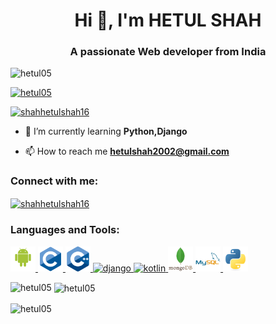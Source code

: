 <h1 align="center">Hi 👋, I'm HETUL SHAH</h1>
<h3 align="center">A passionate Web developer from India</h3>

<p align="left"> <img src="https://komarev.com/ghpvc/?username=hetul05&label=Profile%20views&color=0e75b6&style=flat" alt="hetul05" /> </p>

<p align="left"> <a href="https://github.com/ryo-ma/github-profile-trophy"><img src="https://github-profile-trophy.vercel.app/?username=hetul05" alt="hetul05" /></a> </p>

<p align="left"> <a href="https://twitter.com/shahhetulshah16" target="blank"><img src="https://img.shields.io/twitter/follow/shahhetulshah16?logo=twitter&style=for-the-badge" alt="shahhetulshah16" /></a> </p>

- 🌱 I’m currently learning **Python,Django**

- 📫 How to reach me **hetulshah2002@gmail.com**

<h3 align="left">Connect with me:</h3>
<p align="left">
<a href="https://twitter.com/shahhetulshah16" target="blank"><img align="center" src="https://raw.githubusercontent.com/rahuldkjain/github-profile-readme-generator/master/src/images/icons/Social/twitter.svg" alt="shahhetulshah16" height="30" width="40" /></a>
</p>

<h3 align="left">Languages and Tools:</h3>
<p align="left"> <a href="https://developer.android.com" target="_blank" rel="noreferrer"> <img src="https://raw.githubusercontent.com/devicons/devicon/master/icons/android/android-original-wordmark.svg" alt="android" width="40" height="40"/> </a> <a href="https://www.cprogramming.com/" target="_blank" rel="noreferrer"> <img src="https://raw.githubusercontent.com/devicons/devicon/master/icons/c/c-original.svg" alt="c" width="40" height="40"/> </a> <a href="https://www.w3schools.com/cpp/" target="_blank" rel="noreferrer"> <img src="https://raw.githubusercontent.com/devicons/devicon/master/icons/cplusplus/cplusplus-original.svg" alt="cplusplus" width="40" height="40"/> </a> <a href="https://www.djangoproject.com/" target="_blank" rel="noreferrer"> <img src="https://cdn.worldvectorlogo.com/logos/django.svg" alt="django" width="40" height="40"/> </a> <a href="https://kotlinlang.org" target="_blank" rel="noreferrer"> <img src="https://www.vectorlogo.zone/logos/kotlinlang/kotlinlang-icon.svg" alt="kotlin" width="40" height="40"/> </a> <a href="https://www.mongodb.com/" target="_blank" rel="noreferrer"> <img src="https://raw.githubusercontent.com/devicons/devicon/master/icons/mongodb/mongodb-original-wordmark.svg" alt="mongodb" width="40" height="40"/> </a> <a href="https://www.mysql.com/" target="_blank" rel="noreferrer"> <img src="https://raw.githubusercontent.com/devicons/devicon/master/icons/mysql/mysql-original-wordmark.svg" alt="mysql" width="40" height="40"/> </a> <a href="https://www.python.org" target="_blank" rel="noreferrer"> <img src="https://raw.githubusercontent.com/devicons/devicon/master/icons/python/python-original.svg" alt="python" width="40" height="40"/> </a> </p>

<p><img align="left" src="https://github-readme-stats.vercel.app/api/top-langs?username=hetul05&show_icons=true&locale=en&layout=compact" alt="hetul05" /></p>

<p>&nbsp;<img align="center" src="https://github-readme-stats.vercel.app/api?username=hetul05&show_icons=true&locale=en" alt="hetul05" /></p>

<p><img align="center" src="https://github-readme-streak-stats.herokuapp.com/?user=hetul05&" alt="hetul05" /></p>


